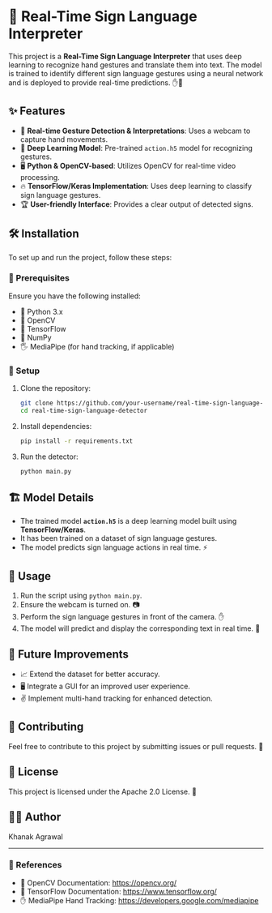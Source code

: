 # 🚀 Real-Time Sign Language Interpreter

This project is a **Real-Time Sign Language Interpreter** that uses deep learning to recognize hand gestures and translate them into text. The model is trained to identify different sign language gestures using a neural network and is deployed to provide real-time predictions. ✋🤖

## ✨ Features
- 🎥 **Real-time Gesture Detection & Interpretations**: Uses a webcam to capture hand movements.
- 🧠 **Deep Learning Model**: Pre-trained `action.h5` model for recognizing gestures.
- 🖥️ **Python & OpenCV-based**: Utilizes OpenCV for real-time video processing.
- 🔥 **TensorFlow/Keras Implementation**: Uses deep learning to classify sign language gestures.
- 🏆 **User-friendly Interface**: Provides a clear output of detected signs.

## 🛠️ Installation
To set up and run the project, follow these steps:

### 📌 Prerequisites
Ensure you have the following installed:
- 🐍 Python 3.x
- 📸 OpenCV
- 🤖 TensorFlow
- 🔢 NumPy
- 🖐️ MediaPipe (for hand tracking, if applicable)

### 🚀 Setup
1. Clone the repository:
   ```bash
   git clone https://github.com/your-username/real-time-sign-language-detector.git
   cd real-time-sign-language-detector
   ```
2. Install dependencies:
   ```bash
   pip install -r requirements.txt
   ```
3. Run the detector:
   ```bash
   python main.py
   ```

## 🏗️ Model Details
- The trained model **`action.h5`** is a deep learning model built using **TensorFlow/Keras**.
- It has been trained on a dataset of sign language gestures.
- The model predicts sign language actions in real time. ⚡

## 🎯 Usage
1. Run the script using `python main.py`.
2. Ensure the webcam is turned on. 📷
3. Perform the sign language gestures in front of the camera. ✋
4. The model will predict and display the corresponding text in real time. 🔡

## 🚀 Future Improvements
- 📈 Extend the dataset for better accuracy.
- 🖥️ Integrate a GUI for an improved user experience.
- ✌️ Implement multi-hand tracking for enhanced detection.

## 🤝 Contributing
Feel free to contribute to this project by submitting issues or pull requests. 🚀

## 📜 License
This project is licensed under the Apache 2.0 License. 📄

## 👨‍💻 Author
Khanak Agrawal

---
### 🔗 References
- 📘 OpenCV Documentation: https://opencv.org/
- 📖 TensorFlow Documentation: https://www.tensorflow.org/
- ✋ MediaPipe Hand Tracking: https://developers.google.com/mediapipe

